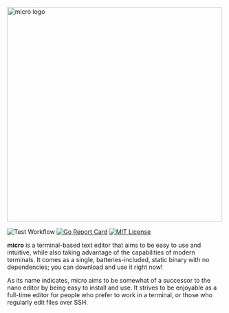 <img alt="micro logo" src="./assets/micro-logo-drop.svg" width="500px"/>

![Test Workflow](https://github.com/cmdada/adamicro/actions/workflows/test.yaml/badge.svg)
[![Go Report Card](https://goreportcard.com/badge/github.com/cmdada/adamicro)](https://goreportcard.com/report/github.com/cmdada/adamicro)
[![MIT License](https://img.shields.io/badge/license-MIT-blue.svg)](https://github.com/cmdada/adamicro/blob/master/LICENSE)

**micro** is a terminal-based text editor that aims to be easy to use and intuitive, while also taking advantage of the capabilities
of modern terminals. It comes as a single, batteries-included, static binary with no dependencies; you can download and use it right now!

As its name indicates, micro aims to be somewhat of a successor to the nano editor by being easy to install and use.
It strives to be enjoyable as a full-time editor for people who prefer to work in a terminal, or those who regularly edit files over SSH.
